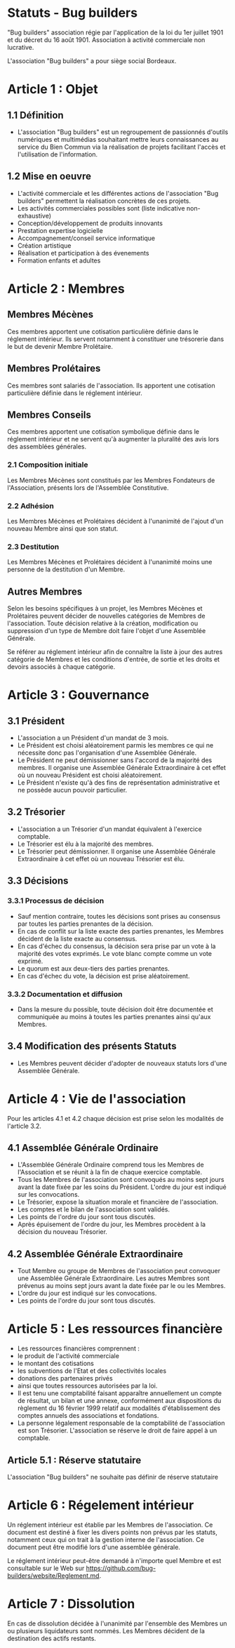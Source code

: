 # Statuts - Bug builders


"Bug builders" association régie par l'application de la loi du 1er juillet 1901 et du décret du 16 août 1901. Association à activité commerciale non lucrative.

L'association "Bug builders" a pour siège social Bordeaux.

# Article 1 : Objet

## 1.1 Définition

- L'association "Bug builders" est un regroupement de passionnés d'outils numériques et multimédias souhaitant mettre leurs connaissances au service du Bien Commun via la réalisation de projets facilitant l'accès et l'utilisation de l'information.

## 1.2 Mise en oeuvre

- L'activité commerciale et les différentes actions de l'association "Bug builders" permettent la réalisation concrètes de ces projets.
- Les activités commerciales possibles sont (liste indicative non-exhaustive)
 - Conception/développement de produits innovants
 - Prestation expertise logicielle
 - Accompagnement/conseil service informatique
 - Création artistique
 - Réalisation et participation à des évenements
 - Formation enfants et adultes


# Article 2 : Membres

## Membres Mécènes

Ces membres apportent une cotisation particulière définie dans le réglement intérieur. Ils servent notamment à constituer une trésorerie dans le but de devenir Membre Prolétaire.

## Membres Prolétaires

Ces membres sont salariés de l'association. Ils apportent une cotisation particulière définie dans le réglement intérieur.

## Membres Conseils

Ces membres apportent une cotisation symbolique définie dans le réglement intérieur et ne servent qu'à augmenter la pluralité des avis lors des assemblées générales.

### 2.1 Composition initiale

Les Membres Mécènes sont constitués par les Membres Fondateurs de l'Association, présents lors de l'Assemblée Constitutive.

### 2.2 Adhésion

Les Membres Mécènes et Prolétaires décident à l'unanimité de l'ajout d'un nouveau Membre ainsi que son statut.

### 2.3 Destitution

Les Membres Mécènes et Prolétaires décident à l'unanimité moins une personne de la destitution d'un Membre.

## Autres Membres

Selon les besoins spécifiques à un projet, les Membres Mécènes et Prolétaires peuvent décider de nouvelles catégories de Membres de l'association. Toute décision relative à la création, modification ou suppression d'un type de Membre doit faire l'objet d'une Assemblée Générale.

Se référer au réglement intérieur afin de connaître la liste à jour des autres catégorie de Membres et les conditions d'entrée, de sortie et les droits et devoirs associés à chaque catégorie.


# Article 3 : Gouvernance

## 3.1 Président

- L'association a un Président d'un mandat de 3 mois.
- Le Président est choisi aléatoirement parmis les membres ce qui ne nécessite donc pas l'organisation d'une Assemblée Générale.
- Le Président ne peut démissionner sans l'accord de la majorité des membres. Il organise une Assemblée Générale Extraordinaire à cet effet où un nouveau Président est choisi aléatoirement.
- Le Président n'existe qu'à des fins de représentation administrative et ne possède aucun pouvoir particulier.

## 3.2 Trésorier

- L'association a un Trésorier d'un mandat équivalent à l'exercice comptable.
- Le Trésorier est élu à la majorité des membres.
- Le Trésorier peut démissionner. Il organise une Assemblée Générale Extraordinaire à cet effet où un nouveau Trésorier est élu.


## 3.3 Décisions

### 3.3.1 Processus de décision

- Sauf mention contraire, toutes les décisions sont prises au consensus par toutes les parties prenantes de la décision.
- En cas de conflit sur la liste exacte des parties prenantes, les Membres décident de la liste exacte au consensus.
- En cas d'échec du consensus, la décision sera prise par un vote à la majorité des votes exprimés. Le vote blanc compte comme un vote exprimé.
- Le quorum est aux deux-tiers des parties prenantes.
- En cas d'échec du vote, la décision est prise aléatoirement.


### 3.3.2 Documentation et diffusion

- Dans la mesure du possible, toute décision doit être documentée et communiquée au moins à toutes les parties prenantes ainsi qu'aux Membres.

## 3.4 Modification des présents Statuts

- Les Membres peuvent décider d'adopter de nouveaux statuts lors d'une Assemblée Générale.


# Article 4 : Vie de l'association

Pour les articles 4.1 et 4.2 chaque décision est prise selon les modalités de l'article 3.2.

## 4.1 Assemblée Générale Ordinaire

- L'Assemblée Générale Ordinaire comprend tous les Membres de l'Association et se réunit à la fin de chaque exercice comptable.
- Tous les Membres de l'association sont convoqués au moins sept jours avant la date fixée par les soins du Président. L'ordre du jour est indiqué sur les convocations.
- Le Trésorier, expose la situation morale et financière de l'association.
- Les comptes et le bilan de l'association sont validés.
- Les points de l'ordre du jour sont tous discutés.
- Après épuisement de l'ordre du jour, les Membres procèdent à la décision du nouveau Trésorier.

## 4.2 Assemblée Générale Extraordinaire

- Tout Membre ou groupe de Membres de l'association peut convoquer une Assemblée Générale Extraordinaire. Les autres Membres sont prévenus au moins sept jours avant la date fixée par le ou les Membres.
- L'ordre du jour est indiqué sur les convocations.
- Les points de l'ordre du jour sont tous discutés.


# Article 5 : Les ressources financière

- Les ressources financières comprennent :
 - le produit de l'activité commerciale
 - le montant des cotisations
 - les subventions de l'Etat et des collectivités locales
 - donations des partenaires privés
 - ainsi que toutes ressources autorisées par la loi.
- Il est tenu une comptabilité faisant apparaître annuellement un compte de résultat, un bilan et une annexe, conformément aux dispositions du règlement du 16 février 1999 relatif aux modalités d'établissement des comptes annuels des associations et fondations.
- La personne légalement responsable de la comptabilité de l'association est son Trésorier. L'association se réserve le droit de faire appel à un comptable.

## Article 5.1 : Réserve statutaire

L'association "Bug builders" ne souhaite pas définir de réserve statutaire


# Article 6 : Régelement intérieur

Un réglement intérieur est établie par les Membres de l'association. Ce document est destiné à fixer les divers points non prévus par les statuts, notamment ceux qui on trait à la gestion interne de l'association. Ce document peut être modifié lors d'une assemblée générale.

Le réglement intérieur peut-être demandé à n'importe quel Membre et est consultable sur le Web sur https://github.com/bug-builders/website/Reglement.md.

# Article 7 : Dissolution

En cas de dissolution décidée à l'unanimité par l'ensemble des Membres un ou plusieurs liquidateurs sont nommés. Les Membres décident de la destination des actifs restants.
